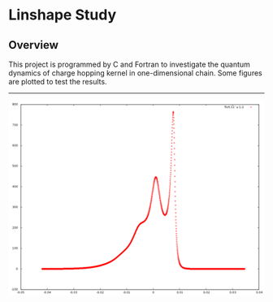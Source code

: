 # Linshape Study

## Overview

This project is programmed by C and Fortran to investigate the quantum dynamics of charge hopping kernel in one-dimensional chain. Some figures are plotted to test the results.

***

![lineshape](lineshape.png)
